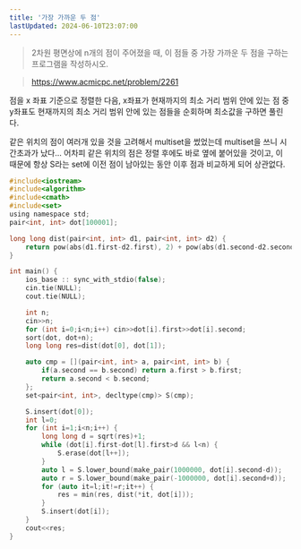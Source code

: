 ```yaml
---
title: '가장 가까운 두 점'
lastUpdated: 2024-06-10T23:07:00
---
```


> 2차원 평면상에 n개의 점이 주어졌을 때, 이 점들 중 가장 가까운 두 점을 구하는 프로그램을 작성하시오.

> https://www.acmicpc.net/problem/2261

점을 x 좌표 기준으로 정렬한 다음, x좌표가 현재까지의 최소 거리 범위 안에 있는 점 중 y좌표도 현재까지의 최소 거리 범위 안에 있는 점들을 순회하며 최소값을 구하면 풀린다.

같은 위치의 점이 여러개 있을 것을 고려해서 multiset을 썼었는데 multiset을 쓰니 시간초과가 났다... 어차피 같은 위치의 점은 정렬 후에도 바로 옆에 붙어있을 것이고, 이 때문에 항상 S라는 set에 이전 점이 남아있는 동안 이후 점과 비교하게 되어 상관없다. 

```c
#include<iostream>
#include<algorithm>
#include<cmath>
#include<set>
using namespace std;
pair<int, int> dot[100001];

long long dist(pair<int, int> d1, pair<int, int> d2) {
    return pow(abs(d1.first-d2.first), 2) + pow(abs(d1.second-d2.second), 2);
}

int main() {
    ios_base :: sync_with_stdio(false);
    cin.tie(NULL);
    cout.tie(NULL);

    int n;
    cin>>n;
    for (int i=0;i<n;i++) cin>>dot[i].first>>dot[i].second;
    sort(dot, dot+n);
    long long res=dist(dot[0], dot[1]);

    auto cmp = [](pair<int, int> a, pair<int, int> b) {
        if(a.second == b.second) return a.first > b.first;
        return a.second < b.second;
    };
    set<pair<int, int>, decltype(cmp)> S(cmp);

    S.insert(dot[0]);
    int l=0;
    for (int i=1;i<n;i++) {
        long long d = sqrt(res)+1;
        while (dot[i].first-dot[l].first>d && l<n) {
            S.erase(dot[l++]);
        }
        auto l = S.lower_bound(make_pair(1000000, dot[i].second-d));
        auto r = S.lower_bound(make_pair(-1000000, dot[i].second+d));
        for (auto it=l;it!=r;it++) {
            res = min(res, dist(*it, dot[i]));
        }
        S.insert(dot[i]);
    }
    cout<<res;
}
```